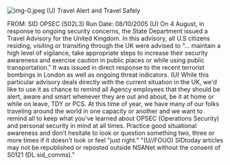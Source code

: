 ![img-0.jpeg](img-0.jpeg)
(U) Travel Alert and Travel Safely

FROM:
SID OPSEC (S02L3)
Run Date: 08/10/2005
(U) On 4 August, in response to ongoing security concerns, the State Department issued a Travel Advisory for the United Kingdom. In this advisory, all U.S citizens residing, visiting or transiting through the UK were advised to "... maintain a high level of vigilance, take appropriate steps to increase their security awareness and exercise caution in public places or while using public transportation." It was issued in direct response to the recent terrorist bombings in London as well as ongoing threat indicators.
(U) While this particular advisory deals directly with the current situation in the UK, we'd like to use it as chance to remind all Agency employees that they should be alert, aware and smart whenever they are out and about, be it at home or while on leave, TDY or PCS. At this time of year, we have many of our folks traveling around the world in one capacity or another and we want to remind all to keep what you've learned about OPSEC (Operations Security) and personal security in mind at all times. Practice good situational awareness and don't hesitate to look or question something two, three or more times if it doesn't look or feel "just right."
"(U//FOUO) SIDtoday articles may not be republished or reposted outside NSANet without the consent of S0121 (DL sid_comms)."
